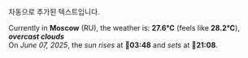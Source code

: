 
자동으로 추가된 텍스트입니다.

<!--START_SECTION:weather:moscow-->
Currently in **Moscow** (RU), the weather is: **27.6°C** (feels like **28.2°C**), ***overcast clouds***<br/>
On *June 07, 2025*, the *sun rises* at 🌅**03:48** and *sets* at 🌇**21:08**.
<!--END_SECTION:weather-->
